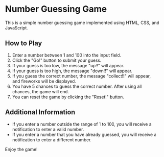 # Number Guessing Game

This is a simple number guessing game implemented using HTML, CSS, and JavaScript.

## How to Play

1. Enter a number between 1 and 100 into the input field.
2. Click the "Go!" button to submit your guess.
3. If your guess is too low, the message "up!!" will appear.
4. If your guess is too high, the message "down!!" will appear.
5. If you guess the correct number, the message "collect!!" will appear, and fireworks will be displayed.
6. You have 5 chances to guess the correct number. After using all chances, the game will end.
7. You can reset the game by clicking the "Reset!" button.

## Additional Information

- If you enter a number outside the range of 1 to 100, you will receive a notification to enter a valid number.
- If you enter a number that you have already guessed, you will receive a notification to enter a different number.

Enjoy the game!
